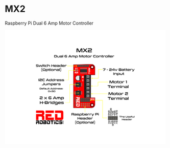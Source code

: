 # MX2
Raspberry Pi Dual 6 Amp Motor Controller

![MX2 Image](https://github.com/RedRobotics/MX2/blob/images/MX2_text.png)
